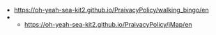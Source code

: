
- https://oh-yeah-sea-kit2.github.io/PraivacyPolicy/walking_bingo/en
- - https://oh-yeah-sea-kit2.github.io/PraivacyPolicy/jMap/en
